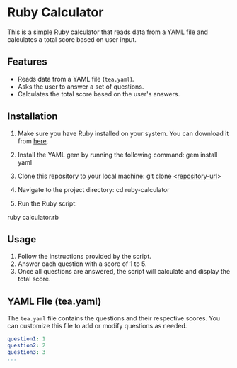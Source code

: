 # Ruby Calculator

This is a simple Ruby calculator that reads data from a YAML file and calculates a total score based on user input.

## Features

- Reads data from a YAML file (`tea.yaml`).
- Asks the user to answer a set of questions.
- Calculates the total score based on the user's answers.

## Installation

1. Make sure you have Ruby installed on your system. You can download it from [here](https://www.ruby-lang.org/en/downloads/).

2. Install the YAML gem by running the following command:
gem install yaml


3. Clone this repository to your local machine:
git clone <[repository-url](https://github.com/WhiteVinill/rubyname/blob/main/calculatoruby)>


4. Navigate to the project directory:
cd ruby-calculator


5. Run the Ruby script:

ruby calculator.rb


## Usage

1. Follow the instructions provided by the script.
2. Answer each question with a score of 1 to 5.
3. Once all questions are answered, the script will calculate and display the total score.

## YAML File (tea.yaml)

The `tea.yaml` file contains the questions and their respective scores. You can customize this file to add or modify questions as needed.

```yaml
question1: 1
question2: 2
question3: 3
...

